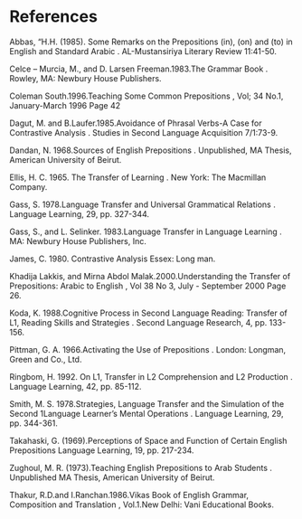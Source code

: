 References
==========

Abbas, “H.H. (1985). Some Remarks on the Prepositions (in), (on) and
(to) in English and Standard Arabic . AL-Mustansiriya Literary Review
11:41-50.

Celce – Murcia, M., and D. Larsen Freeman.1983.The Grammar Book .
Rowley, MA: Newbury House Publishers.

Coleman South.1996.Teaching Some Common Prepositions , Vol; 34 No.1,
January-March 1996 Page 42

Dagut, M. and B.Laufer.1985.Avoidance of Phrasal Verbs-A Case for
Contrastive Analysis . Studies in Second Language Acquisition 7/1:73-9.

Dandan, N. 1968.Sources of English Prepositions . Unpublished, MA
Thesis, American University of Beirut.

Ellis, H. C. 1965. The Transfer of Learning . New York: The Macmillan
Company.

Gass, S. 1978.Language Transfer and Universal Grammatical Relations .
Language Learning, 29, pp. 327-344.

Gass, S., and L. Selinker. 1983.Language Transfer in Language Learning .
MA: Newbury House Publishers, Inc.

James, C. 1980. Contrastive Analysis Essex: Long man.

Khadija Lakkis, and Mirna Abdol Malak.2000.Understanding the Transfer of
Prepositions: Arabic to English , Vol 38 No 3, July - September 2000
Page 26.

Koda, K. 1988.Cognitive Process in Second Language Reading: Transfer of
L1, Reading Skills and Strategies . Second Language Research, 4, pp.
133-156.

Pittman, G. A. 1966.Activating the Use of Prepositions . London:
Longman, Green and Co., Ltd.

Ringbom, H. 1992. On L1, Transfer in L2 Comprehension and L2 Production
. Language Learning, 42, pp. 85-112.

Smith, M. S. 1978.Strategies, Language Transfer and the Simulation of
the Second 1Language Learner’s Mental Operations . Language Learning,
29, pp. 344-361.

Takahaski, G. (1969).Perceptions of Space and Function of Certain
English Prepositions Language Learning, 19, pp. 217-234.

Zughoul, M. R. (1973).Teaching English Prepositions to Arab Students .
Unpublished MA Thesis, American University of Beirut.

Thakur, R.D.and I.Ranchan.1986.Vikas Book of English Grammar,
Composition and Translation , Vol.1.New Delhi: Vani Educational Books.



